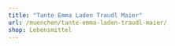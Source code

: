 ```yaml
---
title: "Tante Emma Laden Traudl Maier"
url: /muenchen/tante-emma-laden-traudl-maier/
shop: Lebensmittel
---
```

